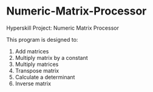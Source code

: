# Numeric-Matrix-Processor
Hyperskill Project: Numeric Matrix Processor

This program is designed to:
  1. Add matrices
  2. Multiply matrix by a constant
  3. Multiply matrices
  4. Transpose matrix
  5. Calculate a determinant
  6. Inverse matrix
